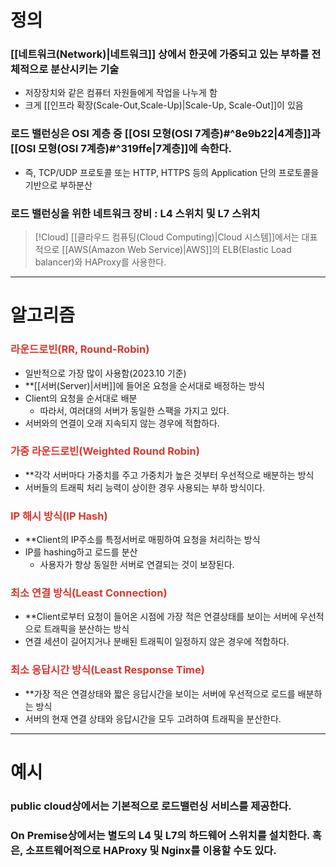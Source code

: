 # 정의
### [[네트워크(Network)|네트워크]] 상에서 한곳에 가중되고 있는 부하를 전체적으로 분산시키는 기술
- 저장장치와 같은 컴퓨터 자원들에게 작업을 나누게 함
- 크게 [[인프라 확장(Scale-Out,Scale-Up)|Scale-Up, Scale-Out]]이 있음
### 로드 밸런싱은 OSI 계층 중 [[OSI 모형(OSI 7계층)#^8e9b22|4계층]]과 [[OSI 모형(OSI 7계층)#^319ffe|7계층]]에 속한다.
- 즉, TCP/UDP 프로토콜 또는 HTTP, HTTPS 등의 Application 단의 프로토콜을 기반으로 부하분산
### 로드 밸런싱을 위한 네트워크 장비 : L4 스위치 및 L7 스위치

>[!Cloud]
>[[클라우드 컴퓨팅(Cloud Computing)|Cloud 시스템]]에서는 대표적으로 [[AWS(Amazon Web Service)|AWS]]의 ELB(Elastic Load balancer)와 HAProxy를 사용한다.

---

# 알고리즘
### <font color="#d83931">라운드로빈(RR, Round-Robin)</font>
- 일반적으로 가장 많이 사용함(2023.10 기준)
- **[[서버(Server)|서버]]에 들어온 요청을 순서대로 배정하는 방식
- Client의 요청을 순서대로 배분
	- 따라서, 여러대의 서버가 동일한 스팩을 가지고 있다.
- 서버와의 연결이 오래 지속되지 않는 경우에 적합하다.
### <font color="#d83931">가중 라운드로빈(Weighted Round Robin)</font>
- **각각 서버마다 가중치를 주고 가중치가 높은 것부터 우선적으로 배분하는 방식
- 서버들의 트래픽 처리 능력이 상이한 경우 사용되는 부하 방식이다.
### <font color="#d83931">IP 해시 방식(IP Hash)</font>
- **Client의 IP주소를 특정서버로 매핑하여 요청을 처리하는 방식
- IP를 hashing하고 로드를 분산
	- 사용자가 항상 동일한 서버로 연결되는 것이 보장된다.
### <font color="#d83931">최소 연결 방식(Least Connection)</font>
- **Client로부터 요청이 들어온 시점에 가장 적은 연결상태를 보이는 서버에 우선적으로 트래픽을 분산하는 방식
- 연결 세션이 길어지거나 분배된 트래픽이 일정하지 않은 경우에 적합하다.
### <font color="#d83931">최소 응답시간 방식(Least Response Time)</font>
- **가장 적은 연결상태와 짧은 응답시간을 보이는 서버에 우선적으로 로드를 배분하는 방식
- 서버의 현재 연결 상태와 응답시간을 모두 고려하여 트래픽을 분산한다.

---

# 예시
### public cloud상에서는 기본적으로 로드밸런싱 서비스를 제공한다.
### On Premise상에서는 별도의 L4 및 L7의 하드웨어 스위치를 설치한다. 혹은, 소프트웨어적으로 HAProxy 및 Nginx를 이용할 수도 있다.